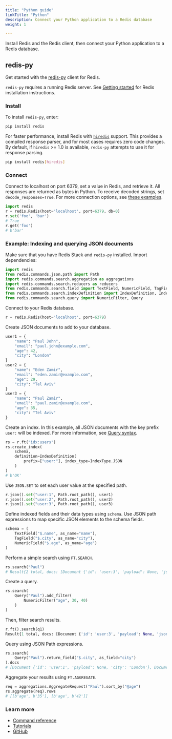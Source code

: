 ```yaml
---
title: "Python guide"
linkTitle: "Python"
description: Connect your Python application to a Redis database
weight: 1

---
```


Install Redis and the Redis client, then connect your Python application to a Redis database. 

## redis-py

Get started with the [redis-py](https://github.com/redis/redis-py) client for Redis.

`redis-py` requires a running Redis server. See [Getting started](/docs/getting-started/) for Redis installation instructions.

### Install

To install `redis-py`, enter:

```bash
pip install redis
```

For faster performance, install Redis with [`hiredis`](https://github.com/redis/hiredis) support. This provides a compiled response parser, and for most cases requires zero code changes. By default, if `hiredis` >= 1.0 is available, `redis-py` attempts to use it for response parsing.

```bash
pip install redis[hiredis]
```

### Connect

Connect to localhost on port 6379, set a value in Redis, and retrieve it. All responses are returned as bytes in Python. To receive decoded strings, set `decode_responses=True`. For more connection options, see [these examples](https://redis.readthedocs.io/en/stable/examples.html).

```python
import redis
r = redis.Redis(host='localhost', port=6379, db=0)
r.set('foo', 'bar')
# True
r.get('foo')
# b'bar'
```

### Example: Indexing and querying JSON documents

Make sure that you have Redis Stack and `redis-py` installed. Import dependencies:

```python
import redis
from redis.commands.json.path import Path
import redis.commands.search.aggregation as aggregations
import redis.commands.search.reducers as reducers
from redis.commands.search.field import TextField, NumericField, TagField
from redis.commands.search.indexDefinition import IndexDefinition, IndexType
from redis.commands.search.query import NumericFilter, Query
```

Connect to your Redis database.

```python
r = redis.Redis(host='localhost', port=6379)
```

Create JSON documents to add to your database.

```python
user1 = {
    "name": "Paul John",
    "email": "paul.john@example.com",
    "age": 42,
    "city": "London"
}
user2 = {
    "name": "Eden Zamir",
    "email": "eden.zamir@example.com",
    "age": 29,
    "city": "Tel Aviv"
}
user3 = {
    "name": "Paul Zamir",
    "email": "paul.zamir@example.com",
    "age": 35,
    "city": "Tel Aviv"
}
```

Create an index. In this example, all JSON documents with the key prefix `user:` will be indexed. For more information, see [Query syntax](https://redis.io/docs/stack/search/reference/query_syntax). 

```python
rs = r.ft("idx:users")
rs.create_index(
    schema,
    definition=IndexDefinition(
        prefix=["user:"], index_type=IndexType.JSON
    )
)
# b'OK'
```

Use `JSON.SET` to set each user value at the specified path.

```python
r.json().set("user:1", Path.root_path(), user1)
r.json().set("user:2", Path.root_path(), user2)
r.json().set("user:3", Path.root_path(), user3)
```

Define indexed fields and their data types using `schema`. Use JSON path expressions to map specific JSON elements to the schema fields.

```python
schema = (
    TextField("$.name", as_name="name"), 
    TagField("$.city", as_name="city"), 
    NumericField("$.age", as_name="age")
)
```

Perform a simple search using `FT.SEARCH`.

```python
rs.search("Paul")
# Result{2 total, docs: [Document {'id': 'user:3', 'payload': None, 'json': '{"name":"Paul Zamir","email":"paul.zamir@example.com","age":35,"city":"Tel Aviv"}'}, Document {'id': 'user:1', 'payload': None, 'json': '{"name":"Paul John","email":"paul.john@example.com","age":42,"city":"London"}'}]}
```

Create a query. 

```python
rs.search(
    Query("Paul").add_filter(
        NumericFilter("age", 30, 40)
    )
)
```

Then, filter search results.

```python
r.ft().search(q1)
Result{1 total, docs: [Document {'id': 'user:3', 'payload': None, 'json': '{"user":{"name":"Paul Zamir","email":"paul.zamir@example.com","age":35,"city":"Tel Aviv"}}'}]}
```

Query using JSON Path expressions.

```python
rs.search(
    Query("Paul").return_field("$.city", as_field="city")
).docs
# [Document {'id': 'user:1', 'payload': None, 'city': 'London'}, Document {'id': 'user:3', 'payload': None, 'city': 'Tel Aviv'}]
```

Aggregate your results using `FT.AGGREGATE`.

```python
req = aggregations.AggregateRequest("Paul").sort_by("@age")
rs.aggregate(req).rows
# [[b'age', b'35'], [b'age', b'42']]
```

### Learn more

* [Command reference](https://redis-py.readthedocs.io/en/stable/commands.html)
* [Tutorials](https://redis.readthedocs.io/en/stable/examples.html)
* [GitHub](https://github.com/redis/redis-py)
 
